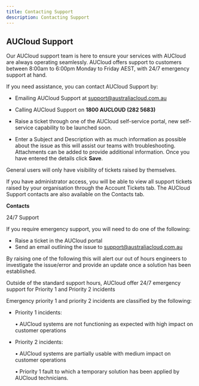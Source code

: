 ```yaml
---
title: Contacting Support
description: Contacting Support
---
```


## AUCloud Support

Our AUCloud support team is here to ensure your services with AUCloud are always operating seamlessly. AUCloud offers support to customers between 8:00am to 6:00pm Monday to Friday AEST, with 24/7 emergency support at hand. 

If you need assistance, you can contact AUCloud Support by:

- Emailing AUCloud Support at [support@australiacloud.com.au](mailto:support@australiacloud.com.au)

- Calling AUCloud Support on **1800 AUCLOUD (282 5683)**

- Raise a ticket through one of the AUCloud self-service portal, new self-service capability to be launched soon.

- Enter a Subject and Description with as much information as possible about the issue as this will assist our teams with troubleshooting.
Attachments can be added to provide additional information. Once you have entered the details click **Save**.
 
General users will only have visibility of tickets raised by themselves.

If you have administrator access, you will be able to view all support tickets raised by your organisation through the Account Tickets tab.
The AUCloud Support contacts are also available on the Contacts tab.

__Contacts__

24/7 Support

If you require emergency support, you will need to do one of the following:

- Raise a ticket in the AUCloud portal
- Send an email outlining the issue to [support@australiacloud.com.au](mailto:support@australiacloud.com.au)

By raising one of the following this will alert our out of hours engineers to investigate the issue/error and provide an update once a solution has been established.

Outside of the standard support hours, AUCloud offer 24/7 emergency support for Priority 1 and Priority 2 incidents

Emergency priority 1 and priority 2 incidents are classified by the following:

- Priority 1 incidents:

   •	AUCloud systems are not functioning as expected with high impact on customer operations
   
- Priority 2 incidents:

  •	AUCloud systems are partially usable with medium impact on customer operations
  
  •	Priority 1 fault to which a temporary solution has been applied by AUCloud technicians.


